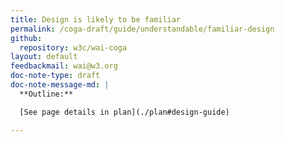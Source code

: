 ```yaml
---
title: Design is likely to be familiar
permalink: /coga-draft/guide/understandable/familiar-design
github:
  repository: w3c/wai-coga
layout: default
feedbackmail: wai@w3.org
doc-note-type: draft
doc-note-message-md: |
  **Outline:**

  [See page details in plan](./plan#design-guide)

---
```

